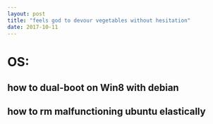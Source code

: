 ```yaml
---
layout: post
title: "feels god to devour vegetables without hesitation"
date: 2017-10-11
---
```


# OS:
## how to dual-boot on Win8 with debian
## how to rm malfunctioning ubuntu elastically

